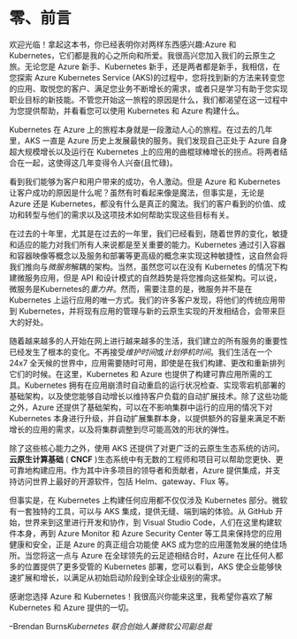 # 零、前言

欢迎光临！拿起这本书，你已经表明你对两样东西感兴趣:Azure 和 Kubernetes，它们都是我的心之所向和所爱。我很高兴您加入我们的云原生之旅。无论您是 Azure 新手、Kubernetes 新手，还是两者都是新手，我相信，在您探索 Azure Kubernetes Service (AKS)的过程中，您将找到新的方法来转变您的应用、取悦您的客户、满足您业务不断增长的需求，或者只是学习有助于您实现职业目标的新技能。不管您开始这一旅程的原因是什么，我们都渴望在这一过程中为您提供帮助，并看看您可以使用 Kubernetes 和 Azure 构建什么。

Kubernetes 在 Azure 上的旅程本身就是一段激动人心的旅程。在过去的几年里，AKS 一直是 Azure 历史上发展最快的服务。我们发现自己正处于 Azure 自身超大规模增长以及运行在 Kubernetes 上的应用的曲棍球棒增长的拐点。将两者结合在一起，这使得这几年变得令人兴奋(且忙碌)。

看到我们能够为客户和用户带来的成功，令人激动。但是 Azure 和 Kubernetes 让客户成功的原因是什么呢？虽然有时看起来像是魔法，但事实是，无论是 Azure 还是 Kubernetes，都没有什么是真正的魔法。我们的客户看到的价值、成功和转型与他们的需求以及这项技术如何帮助实现这些目标有关。

在过去的十年里，尤其是在过去的一年里，我们已经看到，随着世界的变化，敏捷和适应的能力对我们所有人来说都是至关重要的能力。Kubernetes 通过引入容器和容器映像等概念以及服务和部署等更高级的概念来实现这种敏捷性，这自然会将我们推向与*微服务*解耦的架构。当然，虽然您可以在没有 Kubernetes 的情况下构建微服务应用，但是 API 和设计模式的自然趋势是将您推向这些架构。可以说，微服务是Kubernetes的*重力井*。然而，需要注意的是，微服务并不是在 Kubernetes 上运行应用的唯一方式。我们的许多客户发现，将他们的传统应用带到 Kubernetes，并将现有应用的管理与新的云原生实现的开发相结合，会带来巨大的好处。

随着越来越多的人开始在网上进行越来越多的生活，我们建立的所有服务的重要性已经发生了根本的变化。不再接受*维护时间*或*计划停机时间*。我们生活在一个 24x7 全天候的世界中，应用需要随时可用，即使是在我们构建、更改和重新排列它们的时候。在这里，Kubernetes 和 Azure 也提供了构建可靠应用所需的工具。Kubernetes 拥有在应用崩溃时自动重启的运行状况检查、实现零宕机部署的基础架构，以及使您能够自动增长以维持客户负载的自动扩展技术。除了这些功能之外，Azure 还提供了基础架构，可以在不影响集群中运行的应用的情况下对 Kubernetes 本身进行升级，并自动扩展集群本身，以提供额外的容量来满足不断增长的应用的需求，以及将集群调整到尽可能高效的形状的弹性。

除了这些核心能力之外，使用 AKS 还提供了对更广泛的云原生生态系统的访问。**云原生计算基础** ( **CNCF** )生态系统中有无数的工程师和项目可以帮助您更快、更可靠地构建应用。作为其中许多项目的领导者和贡献者，Azure 提供集成，并支持访问世界上最好的开源软件，包括 Helm、gateway、Flux 等。

但事实是，在 Kubernetes 上构建任何应用都不仅仅涉及 Kubernetes 部分。微软有一套独特的工具，可以与 AKS 集成，提供无缝、端到端的体验。从 GitHub 开始，世界来到这里进行开发和协作，到 Visual Studio Code，人们在这里构建软件本身，再到 Azure Monitor 和 Azure Security Center 等工具来保持您的应用健康和安全，正是 Azure 的真正组合功能使 AKS 成为您的应用蓬勃发展的绝佳场所。当您将这一点与 Azure 在全球领先的云足迹相结合时，Azure 在比任何人都多的位置提供了更多受管的 Kubernetes 部署，您可以看到，AKS 使企业能够快速扩展和增长，以满足从初始启动阶段到全球企业级别的需求。

感谢您选择 Azure 和 Kubernetes！我很高兴你能来这里，我希望你喜欢了解 Kubernetes 和 Azure 提供的一切。

–Brendan Burns*Kubernetes 联合创始人兼微软公司副总裁*